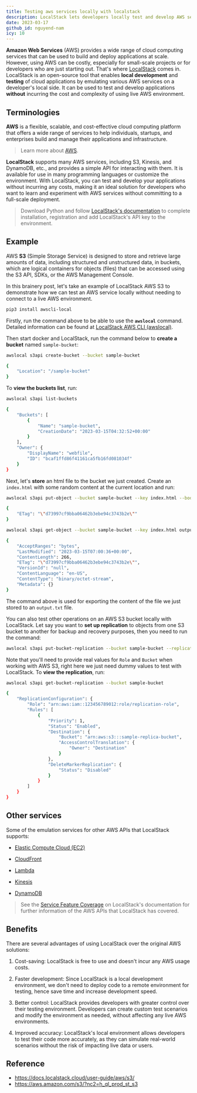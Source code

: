 ```yaml
---
title: Testing aws services locally with localstack
description: LocalStack lets developers locally test and develop AWS services like S3, Lambda, and DynamoDB without AWS costs, speeding up cloud application development with a simple, cost-free environment.
date: 2023-03-17
github_id: nguyend-nam
icy: 10
---
```


**Amazon Web Services** (AWS) provides a wide range of cloud computing services that can be used to build and deploy applications at scale. However, using AWS can be costly, especially for small-scale projects or for developers who are just starting out. That's where [LocalStack](https://localstack.cloud/) comes in. LocalStack is an open-source tool that enables **local development** and **testing** of cloud applications by emulating various AWS services on a developer's local side. It can be used to test and develop applications **without** incurring the cost and complexity of using live AWS environment.

## Terminologies

**AWS** is a flexible, scalable, and cost-effective cloud computing platform that offers a wide range of services to help individuals, startups, and enterprises build and manage their applications and infrastructure.

> Learn more about [AWS](https://aws.amazon.com/).

**LocalStack** supports many AWS services, including S3, Kinesis, and DynamoDB, etc., and provides a simple API for interacting with them. It is available for use in many programming languages or customize the environment. With LocalStack, you can test and develop your applications without incurring any costs, making it an ideal solution for developers who want to learn and experiment with AWS services without committing to a full-scale deployment.

> Download Python and follow [LocalStack's documentation](https://docs.localstack.cloud/getting-started/installation/) to complete installation, registration and add LocalStack's API key to the environment.

## Example

AWS **S3** (Simple Storage Service) is designed to store and retrieve large amounts of data, including structured and unstructured data, in buckets, which are logical containers for objects (files) that can be accessed using the S3 API, SDKs, or the AWS Management Console.

In this brainery post, let's take an example of LocalStack AWS S3 to demonstrate how we can test an AWS service locally without needing to connect to a live AWS environment.

```bash
pip3 install awscli-local
```

Firstly, run the command above to be able to use the **`awslocal`** command. Detailed information can be found at [LocalStack AWS CLI (awslocal)](https://docs.localstack.cloud/user-guide/integrations/aws-cli/#localstack-aws-cli-awslocal).

Then start docker and LocalStack, run the command below to **create a bucket** named `sample-bucket`:

```bash
awslocal s3api create-bucket --bucket sample-bucket
```

```bash
{
    "Location": "/sample-bucket"
}
```

To **view the buckets list**, run:

```bash
awslocal s3api list-buckets
```

```bash
{
    "Buckets": [
        {
            "Name": "sample-bucket",
            "CreationDate": "2023-03-15T04:32:52+00:00"
        }
    ],
    "Owner": {
        "DisplayName": "webfile",
        "ID": "bcaf1ffd86f41161ca5fb16fd081034f"
    }
}
```

Next, let's **store** an html file to the bucket we just created. Create an `index.html` with some random content at the current location and run:

```bash
awslocal s3api put-object --bucket sample-bucket --key index.html --body index.html
```

```bash
{
    "ETag": "\"d73997cf9bba06462b3ebe94c3743b2e\""
}
```

```bash
awslocal s3api get-object --bucket sample-bucket --key index.html output.txt
```

```bash
{
    "AcceptRanges": "bytes",
    "LastModified": "2023-03-15T07:00:36+00:00",
    "ContentLength": 266,
    "ETag": "\"d73997cf9bba06462b3ebe94c3743b2e\"",
    "VersionId": "null",
    "ContentLanguage": "en-US",
    "ContentType": "binary/octet-stream",
    "Metadata": {}
}
```

The command above is used for exporting the content of the file we just stored to an `output.txt` file.

You can also test other operations on an AWS S3 bucket locally with LocalStack. Let say you want to **set up replication** to objects from one S3 bucket to another for backup and recovery purposes, then you need to run the command:

```bash
awslocal s3api put-bucket-replication --bucket sample-bucket --replication-configuration '{"Role": "arn:aws:iam::123456789012:role/replication-role","Rules": [{"Status": "Enabled","Priority": 1,"DeleteMarkerReplication": {"Status": "Disabled"},"Destination": {"Bucket": "arn:aws:s3:::sample-replica-bucket","AccessControlTranslation": {"Owner": "Destination"}}}]}'
```

Note that you'll need to provide real values for `Role` and `Bucket` when working with AWS S3, right here we just need dummy values to test with LocalStack. To **view the replication**, run:

```bash
awslocal s3api get-bucket-replication --bucket sample-bucket
```

```bash
{
    "ReplicationConfiguration": {
        "Role": "arn:aws:iam::123456789012:role/replication-role",
        "Rules": [
            {
                "Priority": 1,
                "Status": "Enabled",
                "Destination": {
                    "Bucket": "arn:aws:s3:::sample-replica-bucket",
                    "AccessControlTranslation": {
                        "Owner": "Destination"
                    }
                },
                "DeleteMarkerReplication": {
                    "Status": "Disabled"
                }
            }
        ]
    }
}
```

## Other services

Some of the emulation services for other AWS APIs that LocalStack supports:

- [Elastic Compute Cloud (EC2)](https://docs.localstack.cloud/user-guide/aws/elastic-compute-cloud/)

- [CloudFront](https://docs.localstack.cloud/user-guide/aws/cloudfront/)

- [Lambda](https://docs.localstack.cloud/user-guide/aws/lambda/)

- [Kinesis](https://docs.localstack.cloud/user-guide/aws/kinesis/)

- [DynamoDB](https://docs.localstack.cloud/user-guide/aws/dynamodb/)

> See the [Service Feature Coverage](https://docs.localstack.cloud/user-guide/aws/feature-coverage/) on LocalStack's documentation for further information of the AWS APIs that LocalStack has covered.

## Benefits

There are several advantages of using LocalStack over the original AWS solutions:

1.  Cost-saving: LocalStack is free to use and doesn't incur any AWS usage costs.

2.  Faster development: Since LocalStack is a local development environment, we don't need to deploy code to a remote environment for testing, hence save time and increase development speed.

3.  Better control: LocalStack provides developers with greater control over their testing environment. Developers can create custom test scenarios and modify the environment as needed, without affecting any live AWS environments.

4.  Improved accuracy: LocalStack's local environment allows developers to test their code more accurately, as they can simulate real-world scenarios without the risk of impacting live data or users.

## Reference

- https://docs.localstack.cloud/user-guide/aws/s3/
- https://aws.amazon.com/s3/?nc2=h_ql_prod_st_s3

